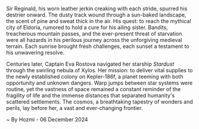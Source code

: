 
Sir Reginald, his worn leather jerkin creaking with each stride, spurred his destrier onward.  The dusty track wound through a sun-baked landscape, the scent of pine and sweat thick in the air.  His quest: to reach the mythical city of Eldoria, rumored to hold a cure for his ailing sister.  Bandits, treacherous mountain passes, and the ever-present threat of starvation were all hazards in his perilous journey across the unforgiving medieval terrain. Each sunrise brought fresh challenges, each sunset a testament to his unwavering resolve.


Centuries later, Captain Eva Rostova navigated her starship *Stardust* through the swirling nebula of Xylos.  Her mission: to deliver vital supplies to the newly established colony on Kepler-186f, a planet teeming with both opportunity and unknown dangers.  Warp jumps between star systems were routine, yet the vastness of space remained a constant reminder of the fragility of life and the immense distances that separated humanity's scattered settlements.  The cosmos, a breathtaking tapestry of wonders and perils, lay before her, a vast and ever-changing frontier.

~ By Hozmi - 06 December 2024
